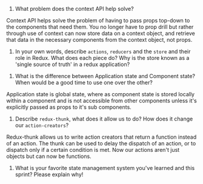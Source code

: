 1. What problem does the context API help solve?

Context API helps solve the problem of having to pass props top-down to the components that need them. You no longer have to prop drill but rather through use of context can now store data on a context object, and retrieve that data in the necessary components from the context object, not props.

1. In your own words, describe `actions`, `reducers` and the `store` and their role in Redux. What does each piece do? Why is the store known as a 'single source of truth' in a redux application?

1) What is the difference between Application state and Component state? When would be a good time to use one over the other?

Application state is global state, where as component state is stored locally within a component and is not accessible from other components unless it's explicitly passed as props to it's sub components.

1. Describe `redux-thunk`, what does it allow us to do? How does it change our `action-creators`?

Redux-thunk allows us to write action creators that return a function instead of an action. The thunk can be used to delay the dispatch of an action, or to dispatch only if a certain condition is met. Now our actions aren't just objects but can now be functions.

1. What is your favorite state management system you've learned and this sprint? Please explain why!
